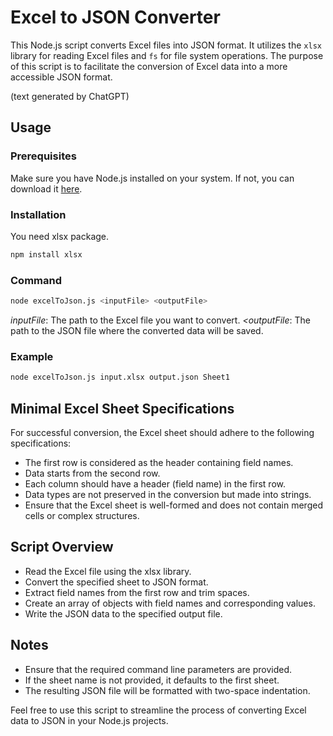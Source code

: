 # Excel to JSON Converter

This Node.js script converts Excel files into JSON format. It utilizes the `xlsx` library for reading Excel files and `fs` for file system operations. The purpose of this script is to facilitate the conversion of Excel data into a more accessible JSON format.

(text generated by ChatGPT)

## Usage

### Prerequisites

Make sure you have Node.js installed on your system. If not, you can download it [here](https://nodejs.org/).

### Installation

You need xlsx package.

```bash
npm install xlsx
```

### Command

```bash
node excelToJson.js <inputFile> <outputFile>
```

_inputFile_: The path to the Excel file you want to convert.
_<outputFile_: The path to the JSON file where the converted data will be saved.

### Example

```bash
node excelToJson.js input.xlsx output.json Sheet1
```

## Minimal Excel Sheet Specifications

For successful conversion, the Excel sheet should adhere to the following specifications:

- The first row is considered as the header containing field names.
- Data starts from the second row.
- Each column should have a header (field name) in the first row.
- Data types are not preserved in the conversion but made into strings.
- Ensure that the Excel sheet is well-formed and does not contain merged cells or complex structures.

## Script Overview

- Read the Excel file using the xlsx library.
- Convert the specified sheet to JSON format.
- Extract field names from the first row and trim spaces.
- Create an array of objects with field names and corresponding values.
- Write the JSON data to the specified output file.

## Notes

- Ensure that the required command line parameters are provided.
- If the sheet name is not provided, it defaults to the first sheet.
- The resulting JSON file will be formatted with two-space indentation.

Feel free to use this script to streamline the process of converting Excel data to JSON in your Node.js projects.

